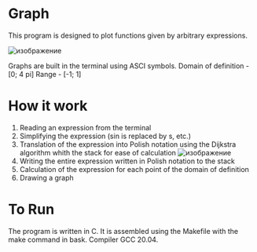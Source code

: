 # Graph
This program is designed to plot functions given by arbitrary expressions.

![изображение](https://user-images.githubusercontent.com/62353818/170713796-e9d6fb32-9962-48a3-adda-bf9f4c8c0dc5.png)

Graphs are built in the terminal using ASCI symbols.
Domain of definition - [0; 4 pi]
Range - [-1; 1]

# How it work
1. Reading an expression from the terminal
2. Simplifying the expression (sin is replaced by s, etc.)
3. Translation of the expression into Polish notation using the Dijkstra algorithm whith the stack for ease of calculation
![изображение](https://user-images.githubusercontent.com/62353818/170714776-07e17f6f-9233-4428-98fc-de3bf7715cc5.png)
4. Writing the entire expression written in Polish notation to the stack
5. Calculation of the expression for each point of the domain of definition
6. Drawing a graph

# To Run
The program is written in C. It is assembled using the Makefile with the make command in bask. Compiler GCC 20.04.
